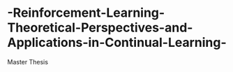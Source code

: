 # -Reinforcement-Learning-Theoretical-Perspectives-and-Applications-in-Continual-Learning-
Master Thesis
